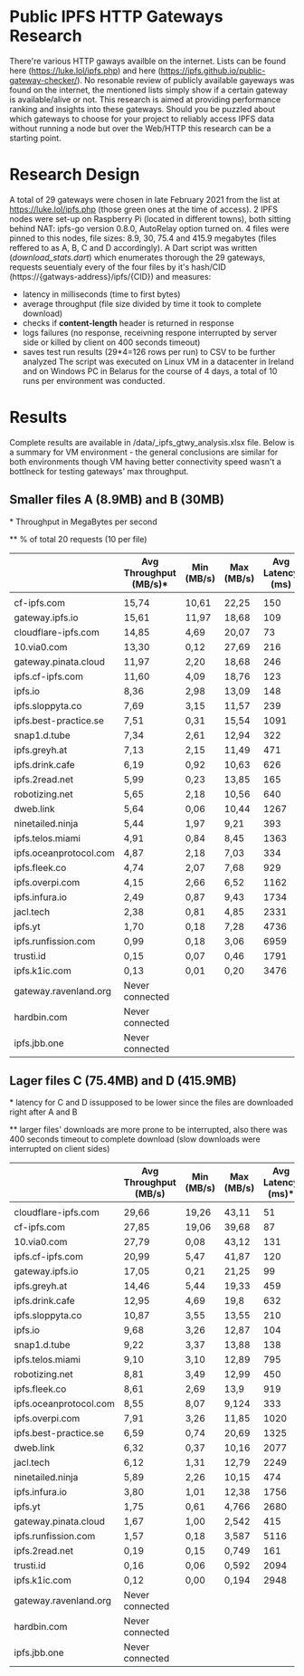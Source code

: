 # Public IPFS HTTP Gateways Research
There're various HTTP gaways availble on the internet. Lists can be found here (https://luke.lol/ipfs.php) and here (https://ipfs.github.io/public-gateway-checker/). No resonable review of publicly available gayeways was found on the internet, the mentioned lists simply show if a certain gateway is available/alive or not. This research is aimed at providing performance ranking and insights into these gateways. Should you be puzzled about which gateways to choose for your  project to reliably access IPFS data without running a node but over the Web/HTTP this research can be a starting point.

# Research Design
A total of 29 gateways were chosen in late February 2021 from the list at https://luke.lol/ipfs.php (those green ones at the time of access).
2 IPFS nodes were set-up on Raspberry Pi (located in different towns), both sitting behind NAT: ipfs-go version 0.8.0, AutoRelay option turned on. 4 files were pinned to this nodes, file sizes: 8.9, 30, 75.4 and 415.9 megabytes (files reffered to as A, B, C and D accordingly).
A Dart script was written (*download_stats.dart*) which enumerates thorough the 29 gateways, requests seuentialy every of the four files by it's hash/CID (https://{gatways-address}/ipfs/{CID}) and measures:
- latency in milliseconds (time to first bytes) 
- average throughput (file size divided by time it took to complete download)
- checks if **content-length** header is returned in response
- logs failures (no response, receivning respone interrupted by server side or killed by client on 400 seconds timeout)
- saves test run results (29*4=126 rows per run) to CSV to be further analyzed
The script was executed on Linux VM in a datacenter in Ireland and on Windows PC in Belarus for the course of 4 days, a total of 10 runs per environment was conducted.

# Results
Complete results are available in /data/\_ipfs_gtwy_analysis.xlsx file. Below is a summary for VM environment - the general conclusions are similar for both environments though VM having better connectivity speed wasn't a bottlneck for testing gateways' max throughput.

## Smaller files A (8.9MB) and B (30MB)	
 \* Throughput in MegaBytes per second	
 
 \** % of total 20 requests (10 per file)

|                        | Avg Throughput<br>(MB/s)\* | Min<br>(MB/s)   | Max<br>(MB/s)   | Avg Latency<br>(ms) | Content-length | % Downloads failed\*\* |
| ---------------------- | -------------------------- | ----- | ----- | ------------------- | -------------- | ---------------------- |
|  |
| cf-ipfs.com            | 15,74                      | 10,61 | 22,25 | 150                 | No             | 0%                     |
| gateway.ipfs.io        | 15,61                      | 11,97 | 18,68 | 109                 | Yes            | 0%                     |
| cloudflare-ipfs.com    | 14,85                      | 4,69  | 20,07 | 73                  | No             | 0%                     |
| 10.via0.com            | 13,30                      | 0,12  | 27,69 | 216                 | Yes            | 0%                     |
| gateway.pinata.cloud   | 11,97                      | 2,20  | 18,68 | 246                 | Yes            | 0%                     |
| ipfs.cf-ipfs.com       | 11,60                      | 4,09  | 18,76 | 123                 | No             | 0%                     |
| ipfs.io                | 8,36                       | 2,98  | 13,09 | 148                 | Yes            | 0%                     |
| ipfs.sloppyta.co       | 7,69                       | 3,15  | 11,57 | 239                 | Yes            | 0%                     |
| ipfs.best-practice.se  | 7,51                       | 0,31  | 15,54 | 1091                | Yes            | 20%                    |
| snap1.d.tube           | 7,34                       | 2,61  | 12,94 | 322                 | Yes            | 0%                     |
| ipfs.greyh.at          | 7,13                       | 2,15  | 11,49 | 471                 | Yes            | 0%                     |
| ipfs.drink.cafe        | 6,19                       | 0,92  | 10,63 | 626                 | Yes            | 0%                     |
| ipfs.2read.net         | 5,99                       | 0,23  | 13,85 | 165                 | Yes            | 0%                     |
| robotizing.net         | 5,65                       | 2,18  | 10,56 | 640                 | Yes            | 0%                     |
| dweb.link              | 5,64                       | 0,06  | 10,44 | 1267                | Yes            | 0%                     |
| ninetailed.ninja       | 5,44                       | 1,97  | 9,21  | 393                 | Yes            | 0%                     |
| ipfs.telos.miami       | 4,91                       | 0,84  | 8,45  | 1363                | Yes            | 0%                     |
| ipfs.oceanprotocol.com | 4,87                       | 2,18  | 7,03  | 334                 | Yes            | 70%                    |
| ipfs.fleek.co          | 4,74                       | 2,07  | 7,68  | 929                 | Yes            | 0%                     |
| ipfs.overpi.com        | 4,15                       | 2,66  | 6,52  | 1162                | Yes            | 0%                     |
| ipfs.infura.io         | 2,49                       | 0,87  | 9,43  | 1734                | Yes            | 0%                     |
| jacl.tech              | 2,38                       | 0,81  | 4,85  | 2331                | Yes            | 0%                     |
| ipfs.yt                | 1,70                       | 0,18  | 7,28  | 4736                | No             | 0%                     |
| ipfs.runfission.com    | 0,99                       | 0,18  | 3,06  | 6959                | Yes            | 0%                     |
| trusti.id              | 0,15                       | 0,07  | 0,46  | 1791                | Yes            | 5%                     |
| ipfs.k1ic.com          | 0,13                       | 0,01  | 0,20  | 3476                | Yes            | 20%                    |
| gateway.ravenland.org  | Never connected            |
| hardbin.com            | Never connected            |
| ipfs.jbb.one           | Never connected            |

## Lager files C (75.4MB) and D (415.9MB)

\* latency for C and D issupposed to be lower since the files are downloaded right after A and B

\** larger files' downloads are more prone to be interrupted, also there was 400 seconds timeout to complete download (slow downloads were interrupted on client sides)

|                        | Avg Throughput<br>(MB/s) | Min<br>(MB/s) | Max<br>(MB/s) | Avg Latency<br>(ms)\* | Content-length | % Downloads failed \*\* |
| ---------------------- | ------------------------ | ------------- | ------------- | --------------------- | -------------- | ----------------------- |
|  |
| cloudflare-ipfs.com    | 29,66                    | 19,26         | 43,11         | 51                    | No             | 0%                      |
| cf-ipfs.com            | 27,85                    | 19,06         | 39,68         | 87                    | No             | 0%                      |
| 10.via0.com            | 27,79                    | 0,08          | 43,12         | 131                   | Yes            | 10%                     |
| ipfs.cf-ipfs.com       | 20,99                    | 5,47          | 41,87         | 120                   | No             | 0%                      |
| gateway.ipfs.io        | 17,05                    | 0,21          | 21,25         | 99                    | Yes            | 0%                      |
| ipfs.greyh.at          | 14,46                    | 5,44          | 19,33         | 459                   | Yes            | 0%                      |
| ipfs.drink.cafe        | 12,95                    | 4,69          | 19,8          | 632                   | Yes            | 0%                      |
| ipfs.sloppyta.co       | 10,87                    | 3,55          | 13,55         | 210                   | Yes            | 0%                      |
| ipfs.io                | 9,68                     | 3,26          | 12,87         | 104                   | Yes            | 0%                      |
| snap1.d.tube           | 9,22                     | 3,37          | 13,88         | 138                   | Yes            | 0%                      |
| ipfs.telos.miami       | 9,10                     | 3,10          | 12,89         | 795                   | Yes            | 0%                      |
| robotizing.net         | 8,81                     | 3,49          | 12,99         | 450                   | Yes            | 0%                      |
| ipfs.fleek.co          | 8,61                     | 2,69          | 13,9          | 919                   | Yes            | 15%                     |
| ipfs.oceanprotocol.com | 8,55                     | 8,07          | 9,124         | 333                   | Yes            | 70%                     |
| ipfs.overpi.com        | 7,91                     | 3,26          | 11,85         | 1020                  | Yes            | 0%                      |
| ipfs.best-practice.se  | 6,59                     | 0,74          | 20,69         | 1325                  | Yes            | 35%                     |
| dweb.link              | 6,32                     | 0,37          | 10,16         | 2077                  | Yes            | 0%                      |
| jacl.tech              | 6,12                     | 1,31          | 12,79         | 2249                  | Yes            | 0%                      |
| ninetailed.ninja       | 5,89                     | 2,26          | 10,15         | 474                   | Yes            | 35%                     |
| ipfs.infura.io         | 3,80                     | 1,01          | 12,38         | 1756                  | Yes            | 40%                     |
| ipfs.yt                | 1,75                     | 0,61          | 4,766         | 2680                  | No             | 10%                     |
| gateway.pinata.cloud   | 1,67                     | 1,00          | 2,542         | 415                   | Yes            | 10%                     |
| ipfs.runfission.com    | 1,57                     | 0,18          | 3,587         | 5116                  | Yes            | 15%                     |
| ipfs.2read.net         | 0,19                     | 0,15          | 0,749         | 161                   | Yes            | 55%                     |
| trusti.id              | 0,16                     | 0,06          | 0,592         | 2094                  | Yes            | 50%                     |
| ipfs.k1ic.com          | 0,12                     | 0,00          | 0,194         | 2948                  | Yes            | 60%                     |
| gateway.ravenland.org  | Never connected          |
| hardbin.com            | Never connected          |
| ipfs.jbb.one           | Never connected          |
